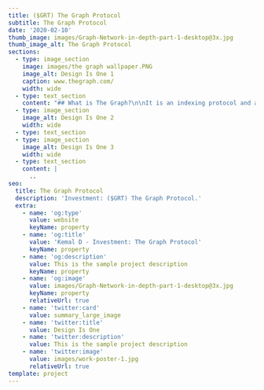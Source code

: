```yaml
---
title: ($GRT) The Graph Protocol
subtitle: The Graph Protocol
date: '2020-02-10'
thumb_image: images/Graph-Network-in-depth-part-1-desktop@3x.jpg
thumb_image_alt: The Graph Protocol
sections:
  - type: image_section
    image: images/the graph wallpaper.PNG
    image_alt: Design Is One 1
    caption: www.thegraph.com/
    width: wide
  - type: text_section
    content: "## What is The Graph?\n\nIt is an indexing protocol and a global API aimed at organizing blockchain data, while making it easily accessible via GraphQL. Developers can use\_[Graph Explorer](https://thegraph.com/explorer/)\_to search, find, and publish all the public data they need to build decentralized applications. This\_makes it possible for developers\_build serverless dApps that run entirely on public infrastructures.\n\n## What is the GRT token?\n\nGRT coin is the\_native token of the network that’s used to coordinate work. Node operators (called Indexers) can\_stake and earn GRT for processing queries. Anyone can delegate their tokens\_to indexers to secure the network and earn rewards. Curators organize data on The Graph by signaling GRT on useful APIs, called subgraphs. Indexers, Delegators, and Curators work together to organize the data for the crypto economy and maintain a useful global API for DeFi and Web3.\n\n## Who are the founders?\n\nIt was founded by Yaniv Tal (Project Lead), Jannis Pohlman (Tech Lead), and Brandom Ramirez (Research Lead)\n\n## Who are the investors?\n\nThey closed a $5 million private token sale funded by Coinbase Ventures, Framework Ventures, Digital Currency Group, and more; while also did\_a $2.5 million seed round led by Multicoin Capital. A public sale round of $12 million was also concluded few months before the launch of mainnet.\n\n![](https://s3.amazonaws.com/assets.coingecko.com/app/public/ckeditor_assets/pictures/1188/content_the-graph-protocol-how-it-works.png)\n\n## How does the protocol\_work?\n\nDevelopers can define a subgraph which specifies\_how blockchain data are structured to be consumed by app and dapp developers. App and dapp developers can\_query the\_network using subgraph schemas with\_GraphQL which are paid in\_GRT tokens.\n\nThese data are served by indexers who act\_as nodes,\_incentivized with GRT tokens to ensure that the API is always available in a decentralized manner and data are served correctly.\n\nAs there can be many subgraphs out there, curators are tasked to find the subgraphs that are most useful to developers. Curators are also incentivized with GRT tokens to find the best subgraph that others would find useful.\n\n## Who are its users?\n\nDevelopers are able to obtain most of the essential\_[Ethereum](https://www.coingecko.com/en/coins/ethereum)\_data through The Graph which includes data for\_[Uniswap](https://www.coingecko.com/en/coins/uniswap),\_[Balancer](https://www.coingecko.com/en/coins/balancer),\_[Curve](https://www.coingecko.com/en/coins/curve-dao-token),\_[Aave](https://www.coingecko.com/en/coins/aave), Moloch DAO,\_[Compound](https://www.coingecko.com/en/coins/compound), and more.\n\nApps and dapps that are using The Graph includes CoinGecko, Uniswap Info, Decentraland, Synthetix, Aragon, and more.\n\nThe service have also recently expanded to offer data from other blockchains such as\_[Binance Smart Chain](https://www.coingecko.com/en/categories/binance-smart-chain), Bitcoin, Cosmos,\_[Avalanche](https://www.coingecko.com/en/categories/avalanche-ecosystem), Flow,\_[Polygon POS](https://www.coingecko.com/en/categories/polygon-ecosystem), Arbitrum, Celo, and more.\n"
  - type: image_section
    image_alt: Design Is One 2
    width: wide
  - type: text_section
  - type: image_section
    image_alt: Design Is One 3
    width: wide
  - type: text_section
    content: |
      ..
seo:
  title: The Graph Protocol
  description: 'Investment: ($GRT) The Graph Protocol.'
  extra:
    - name: 'og:type'
      value: website
      keyName: property
    - name: 'og:title'
      value: 'Kemal D - Investment: The Graph Protocol'
      keyName: property
    - name: 'og:description'
      value: This is the sample project description
      keyName: property
    - name: 'og:image'
      value: images/Graph-Network-in-depth-part-1-desktop@3x.jpg
      keyName: property
      relativeUrl: true
    - name: 'twitter:card'
      value: summary_large_image
    - name: 'twitter:title'
      value: Design Is One
    - name: 'twitter:description'
      value: This is the sample project description
    - name: 'twitter:image'
      value: images/work-poster-1.jpg
      relativeUrl: true
template: project
---
```


